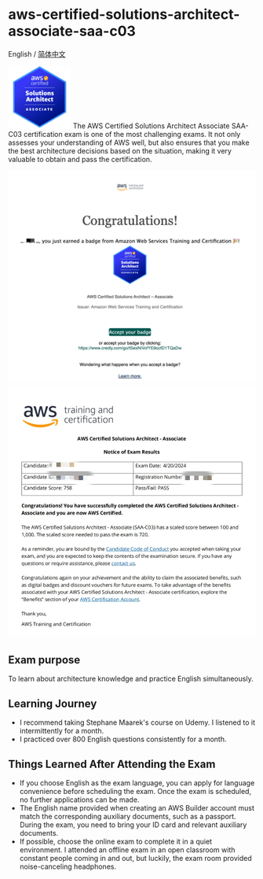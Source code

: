 # aws-certified-solutions-architect-associate-saa-c03

English / [简体中文](./README_CN.md)

<img src="./badge/aws-certified-solutions-architect-associate.png" alt="badge" width="128" height="128">  
The AWS Certified Solutions Architect Associate SAA-C03 certification exam is one of the most challenging exams. It not only assesses your understanding of AWS well, but also ensures that you make the best architecture decisions based on the situation, making it very valuable to obtain and pass the certification.

![congratulations](./badge/congratulations.png)  
![certification](./badge/certification.jpeg)

## Exam purpose
To learn about architecture knowledge and practice English simultaneously.

## Learning Journey
- I recommend taking Stephane Maarek's course on Udemy. I listened to it intermittently for a month.
- I practiced over 800 English questions consistently for a month.

## Things Learned After Attending the Exam
- If you choose English as the exam language, you can apply for language convenience before scheduling the exam. Once the exam is scheduled, no further applications can be made.
- The English name provided when creating an AWS Builder account must match the corresponding auxiliary documents, such as a passport. During the exam, you need to bring your ID card and relevant auxiliary documents.
- If possible, choose the online exam to complete it in a quiet environment. I attended an offline exam in an open classroom with constant people coming in and out, but luckily, the exam room provided noise-canceling headphones.